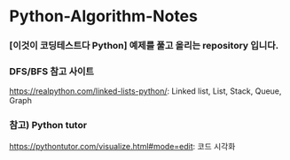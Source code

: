 # Python-Algorithm-Notes
### [이것이 코딩테스트다 Python] 예제를 풀고 올리는 repository 입니다.

### DFS/BFS 참고 사이트
https://realpython.com/linked-lists-python/: Linked list, List, Stack, Queue, Graph

### 참고) Python tutor
https://pythontutor.com/visualize.html#mode=edit: 코드 시각화
